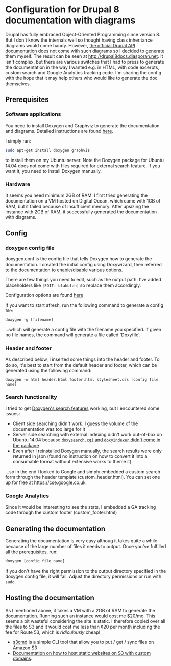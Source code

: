 # Configuration for Drupal 8 documentation with diagrams

Drupal has fully embraced Object-Oriented Programming since version 8. But I don't know the internals well so thought having class inheritance diagrams would come handy. However, [the official Drupal API documentation](https://www.drupal.org/project/api) does not come with such diagrams so I decided to generate them myself. The result can be seen at http://drupal8docs.diasporan.net. It isn't complex, but there are various switches that I had to press to generate the documentation in the way I wanted e.g. in HTML, with code excerpts, custom search and Google Analytics tracking code. I'm sharing the config with the hope that it may help others who would like to generate the doc themselves.

## Prerequisites
### Software applications
You need to install Doxygen and Graphviz to generate the documentation and diagrams. Detailed instructions are found [here](https://www.stack.nl/~dimitri/doxygen/manual/install.html).

I simply ran:
```bash
sudo apt-get install doxygen graphvis
```
to install them on my Ubuntu server. Note the Doxygen package for Ubuntu 14.04 does not come with files required for external search feature. If you want it, you need to install Doxygen manually.

### Hardware
It seems you need minimum 2GB of RAM. I first tried generating the documentation on a VM hosted on Digital Ocean, which came with 1GB of RAM, but it failed because of insufficient memory. After upsizing the instance with 2GB of RAM, it successfully generated the documentation with diagrams.

## Config
### doxygen config file
doxygen.conf is the config file that tells Doxygen how to generate the documentation. I created the initial config using Doxywizard, then referred to the documentation to enable/disable various options.

There are few things you need to edit, such as the output path. I've added placeholders like ```[EDIT: blahblah]``` so replace them accordingly.

Configuration options are found [here](https://www.stack.nl/~dimitri/doxygen/manual/config.html)

If you want to start afresh, run the following command to generate a config file:
```
doxygen -g [filename]
```
...which will generate a config file with the filename you specified. If given no file names, the command will generate a file called 'Doxyfile'. 

### Header and footer
As described below, I inserted some things into the header and footer. To do so, it's best to start from the default header and footer, which can be generated using the following command:
```
doxygen -w html header.html footer.html stylesheet.css [config file name]
```

### Search functionality
I tried to get [Doxygen's search features](https://www.stack.nl/~dimitri/doxygen/manual/searching.html) working, but I encountered some issues:
* Client side searching didn't work. I guess the volume of the documentation was too large for it
* Server side searching with external indexing didn't work out-of-box on Ubuntu 14.04 because [```doxysearch.cgi``` and ```doxyindexer``` didn't come in the package](http://packages.ubuntu.com/trusty/amd64/doxygen/filelist)
* Even after I reinstalled Doxygen manually, the search results were only returned in json (found no instruction on how to convert it into a consumable format without extensive works to theme it)

...so in the end I looked to Google and simply embedded a custom search form through the header template (custom_header.html). You can set one up for free at https://cse.google.co.uk

### Google Analytics
Since it would be interesting to see the stats, I embedded a GA tracking code through the custom footer (custom_footer.html)

## Generating the documentation
Generating the documentation is very easy althoug it takes quite a while because of the large number of files it needs to output. Once you've fulfilled all the prerequisites, run:
```bash
doxygen [config file name] 
```
If you don't have the right permission to the output directory specified in the doxygen config file, it will fail. Adjust the directory permissions or run with ```sudo```.


## Hosting the documentation
As I mentioned above, it takes a VM with a 2GB of RAM to generate the documentation. Running such an instance would cost me $20/mo. This seems a bit wasteful considering the site is static. I therefore copied over all the files to S3 and it would cost me less than ¢20 per month including the fee for Route 53, which is *ridiculously* cheap! 
* [s3cmd](http://s3tools.org/s3cmd) is a simple CLI tool that allow you to put / get / sync files on Amazon S3
* [Documentation on how to host static websites on S3 with custom domains](https://docs.aws.amazon.com/AmazonS3/latest/dev/website-hosting-custom-domain-walkthrough.html).
